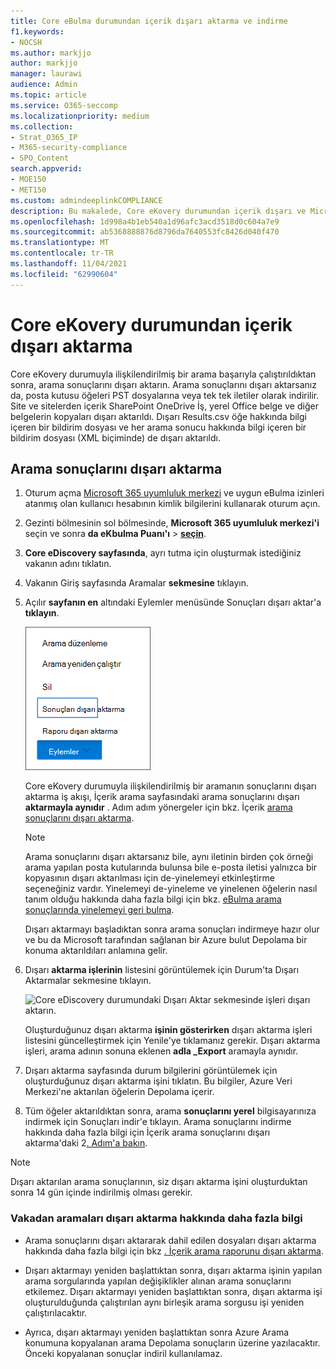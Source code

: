 ```yaml
---
title: Core eBulma durumundan içerik dışarı aktarma ve indirme
f1.keywords:
- NOCSH
ms.author: markjjo
author: markjjo
manager: laurawi
audience: Admin
ms.topic: article
ms.service: O365-seccomp
ms.localizationpriority: medium
ms.collection:
- Strat_O365_IP
- M365-security-compliance
- SPO_Content
search.appverid:
- MOE150
- MET150
ms.custom: admindeeplinkCOMPLIANCE
description: Bu makalede, Core eKovery durumundan içerik dışarı ve Microsoft 365.
ms.openlocfilehash: 1d998a4b1eb540a1d96afc3acd3518d0c604a7e9
ms.sourcegitcommit: ab5368888876d8796da7640553fc8426d040f470
ms.translationtype: MT
ms.contentlocale: tr-TR
ms.lasthandoff: 11/04/2021
ms.locfileid: "62990604"
---
```

# <a name="export-content-from-a-core-ediscovery-case"></a>Core eKovery durumundan içerik dışarı aktarma

Core eKovery durumuyla ilişkilendirilmiş bir arama başarıyla çalıştırıldıktan sonra, arama sonuçlarını dışarı aktarın. Arama sonuçlarını dışarı aktarsanız da, posta kutusu öğeleri PST dosyalarına veya tek tek iletiler olarak indirilir. Site ve sitelerden içerik SharePoint OneDrive İş, yerel Office belge ve diğer belgelerin kopyaları dışarı aktarıldı. Dışarı Results.csv öğe hakkında bilgi içeren bir bildirim dosyası ve her arama sonucu hakkında bilgi içeren bir bildirim dosyası (XML biçiminde) de dışarı aktarıldı.
  
## <a name="export-search-results"></a>Arama sonuçlarını dışarı aktarma

1. Oturum açma <a href="https://go.microsoft.com/fwlink/p/?linkid=2077149" target="_blank">Microsoft 365 uyumluluk merkezi</a> ve uygun eBulma izinleri atanmış olan kullanıcı hesabının kimlik bilgilerini kullanarak oturum açın.

2. Gezinti bölmesinin sol bölmesinde, **Microsoft 365 uyumluluk merkezi'i** seçin ve sonra **da eKbulma Puanı'ı** >  <a href="https://go.microsoft.com/fwlink/p/?linkid=2174007" target="_blank">**seçin**</a>.

3. **Core eDiscovery sayfasında**, ayrı tutma için oluşturmak istediğiniz vakanın adını tıklatın.

4. Vakanın  Giriş sayfasında Aramalar **sekmesine** tıklayın.

5. Açılır **sayfanın en** altındaki Eylemler menüsünde Sonuçları dışarı aktar'a **tıklayın**.

   ![Eylemler menüsünde sonuçları dışarı aktar seçeneği.](../media/ActionMenuExportResults.png)

   Core eKovery durumuyla ilişkilendirilmiş bir aramanın sonuçlarını dışarı aktarma iş akışı, İçerik arama sayfasındaki arama sonuçlarını dışarı **aktarmayla aynıdır** . Adım adım yönergeler için bkz. İçerik [arama sonuçlarını dışarı aktarma](export-search-results.md).

   > [!NOTE]
   > Arama sonuçlarını dışarı aktarsanız bile, aynı iletinin birden çok örneği arama yapılan posta kutularında bulunsa bile e-posta iletisi yalnızca bir kopyasının dışarı aktarılması için de-yinelemeyi etkinleştirme seçeneğiniz vardır. Yinelemeyi de-yineleme ve yinelenen öğelerin nasıl tanım olduğu hakkında daha fazla bilgi için bkz. [eBulma arama sonuçlarında yinelemeyi geri bulma](de-duplication-in-ediscovery-search-results.md).

   Dışarı aktarmayı başladıktan sonra arama sonuçları indirmeye hazır olur ve bu da Microsoft tarafından sağlanan bir Azure bulut Depolama bir konuma aktarıldıları anlamına gelir.
  
6. Dışarı **aktarma işlerinin** listesini görüntülemek için Durum'ta Dışarı Aktarmalar sekmesine tıklayın.
  
   ![Core eDiscovery durumundaki Dışarı Aktar sekmesinde işleri dışarı aktarın.](../media/CoreeDiscoveryExport.png)

   Oluşturduğunuz dışarı aktarma **işinin gösterirken** dışarı aktarma işleri listesini güncelleştirmek için Yenile'ye tıklamanız gerekir. Dışarı aktarma işleri, arama adının sonuna eklenen **adla _Export** aramayla aynıdır.

7. Dışarı aktarma sayfasında durum bilgilerini görüntülemek için oluşturduğunuz dışarı aktarma işini tıklatın. Bu bilgiler, Azure Veri Merkezi'ne aktarılan öğelerin Depolama içerir.

8. Tüm öğeler aktarıldıktan sonra, arama **sonuçlarını yerel** bilgisayarınıza indirmek için Sonuçları indir'e tıklayın. Arama sonuçlarını indirme hakkında daha fazla bilgi için İçerik arama sonuçlarını dışarı aktarma'daki 2[. Adım'a bakın](export-search-results.md#step-2-download-the-search-results).

> [!NOTE]
> Dışarı aktarılan arama sonuçlarının, siz dışarı aktarma işini oluşturduktan sonra 14 gün içinde indirilmiş olması gerekir.

### <a name="more-information-about-exporting-searches-from-a-case"></a>Vakadan aramaları dışarı aktarma hakkında daha fazla bilgi

- Arama sonuçlarını dışarı aktararak dahil edilen dosyaları dışarı aktarma hakkında daha fazla bilgi için bkz [. İçerik arama raporunu dışarı aktarma](export-a-content-search-report.md#whats-included-in-the-report).

- Dışarı aktarmayı yeniden başlattıktan sonra, dışarı aktarma işinin yapılan arama sorgularında yapılan değişiklikler alınan arama sonuçlarını etkilemez. Dışarı aktarmayı yeniden başlattıktan sonra, dışarı aktarma işi oluşturulduğunda çalıştırılan aynı birleşik arama sorgusu işi yeniden çalıştırılacaktır.

- Ayrıca, dışarı aktarmayı yeniden başlattıktan sonra Azure Arama konumuna kopyalanan arama Depolama sonuçların üzerine yazılacaktır. Önceki kopyalanan sonuçlar indiril kullanılamaz.
